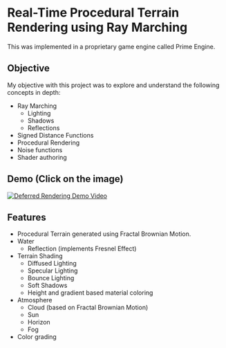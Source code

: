 # Real-Time Procedural Terrain Rendering using Ray Marching
This was implemented in a proprietary game engine called Prime Engine.

## Objective
My objective with this project was to explore and understand the following concepts in depth:
- Ray Marching
  - Lighting
  - Shadows
  - Reflections
- Signed Distance Functions
- Procedural Rendering
- Noise functions
- Shader authoring

## Demo (Click on the image)
[![Deferred Rendering Demo Video](https://github.com/pratik-dhende/Real-Time-Procedural-Terrain-Rendering-using-Ray-Marching/assets/55596801/9da60146-d27e-4e2f-80ed-bdbd07593a39)
](https://drive.google.com/file/d/1pyp7QYL8hk7qGMDU51r9H1XkvE1IsueJ/view?usp=sharing)

## Features
- Procedural Terrain generated using Fractal Brownian Motion.
- Water
  - Reflection (implements Fresnel Effect)
- Terrain Shading
  - Diffused Lighting
  - Specular Lighting
  - Bounce Lighting
  - Soft Shadows
  - Height and gradient based material coloring
- Atmosphere
  - Cloud (based on Fractal Brownian Motion)
  - Sun
  - Horizon
  - Fog
- Color grading

